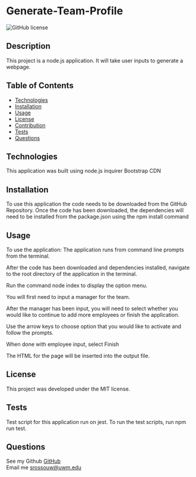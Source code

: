 # Generate-Team-Profile
 ![GitHub license](https://img.shields.io/badge/license-MIT-blue.svg)

##  Description
This project is a node.js application. It will take user inputs to generate a webpage. 

##  Table of Contents
* [Technologies](#technologies)
* [Installation](#installation)
* [Usage](#usage)
* [License](#license)
* [Contribution](#contributing)
* [Tests](#tests)
* [Questions](#questions)
  
## Technologies
This application was built using 
node.js
inquirer
Bootstrap CDN


## Installation
To use this application the code needs to be downloaded from the GitHub Repository. Once the code has been downloaded, the dependencies will need to be installed from the package.json using the npm install command

## Usage
To use the application:
The application runs from command line prompts from the terminal. 

After the code has been downloaded and dependencies installed, navigate to the root directory of the application in the terminal.

Run the command node index to display the option menu. 

You will first need to input a manager for the team.

After the manager has been input, you will need to select whether you would like to continue to add more employees or finish the application.


Use the arrow keys to  choose option that you would like to activate and follow the prompts.


When done with employee input, select Finish

The HTML for the page will be inserted into the output file. 



## License
This project was developed under the MIT license.

## Tests
Test script for this application run on jest. To run the test scripts, run npm run test.

## Questions  
See my Github [GitHub](https://www.github.com/strossouw)  
Email me  <srossouw@uwm.edu>

